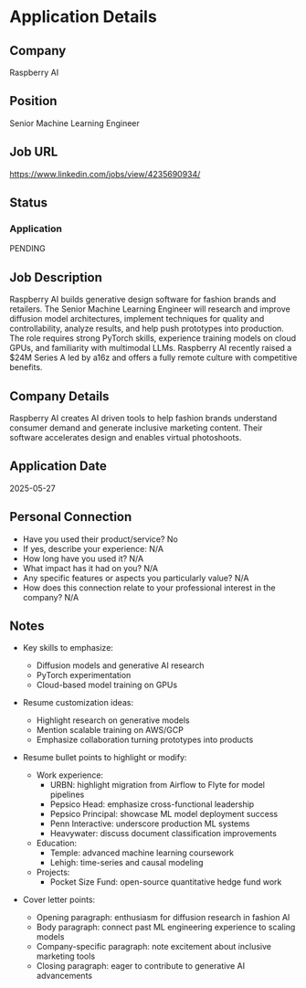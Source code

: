 # Application Details

## Company
Raspberry AI

## Position
Senior Machine Learning Engineer

## Job URL
https://www.linkedin.com/jobs/view/4235690934/

## Status
### Application
PENDING

## Job Description
Raspberry AI builds generative design software for fashion brands and retailers. The Senior Machine Learning Engineer will research and improve diffusion model architectures, implement techniques for quality and controllability, analyze results, and help push prototypes into production. The role requires strong PyTorch skills, experience training models on cloud GPUs, and familiarity with multimodal LLMs. Raspberry AI recently raised a $24M Series A led by a16z and offers a fully remote culture with competitive benefits.

## Company Details
Raspberry AI creates AI driven tools to help fashion brands understand consumer demand and generate inclusive marketing content. Their software accelerates design and enables virtual photoshoots.

## Application Date
2025-05-27

## Personal Connection
- Have you used their product/service? No
- If yes, describe your experience: N/A
- How long have you used it? N/A
- What impact has it had on you? N/A
- Any specific features or aspects you particularly value? N/A
- How does this connection relate to your professional interest in the company? N/A

## Notes
- Key skills to emphasize:
  - Diffusion models and generative AI research
  - PyTorch experimentation
  - Cloud-based model training on GPUs

- Resume customization ideas:
  - Highlight research on generative models
  - Mention scalable training on AWS/GCP
  - Emphasize collaboration turning prototypes into products

- Resume bullet points to highlight or modify:
  - Work experience:
    - URBN: highlight migration from Airflow to Flyte for model pipelines
    - Pepsico Head: emphasize cross-functional leadership
    - Pepsico Principal: showcase ML model deployment success
    - Penn Interactive: underscore production ML systems
    - Heavywater: discuss document classification improvements
  - Education:
    - Temple: advanced machine learning coursework
    - Lehigh: time-series and causal modeling
  - Projects:
    - Pocket Size Fund: open-source quantitative hedge fund work

- Cover letter points:
  - Opening paragraph: enthusiasm for diffusion research in fashion AI
  - Body paragraph: connect past ML engineering experience to scaling models
  - Company-specific paragraph: note excitement about inclusive marketing tools
  - Closing paragraph: eager to contribute to generative AI advancements
